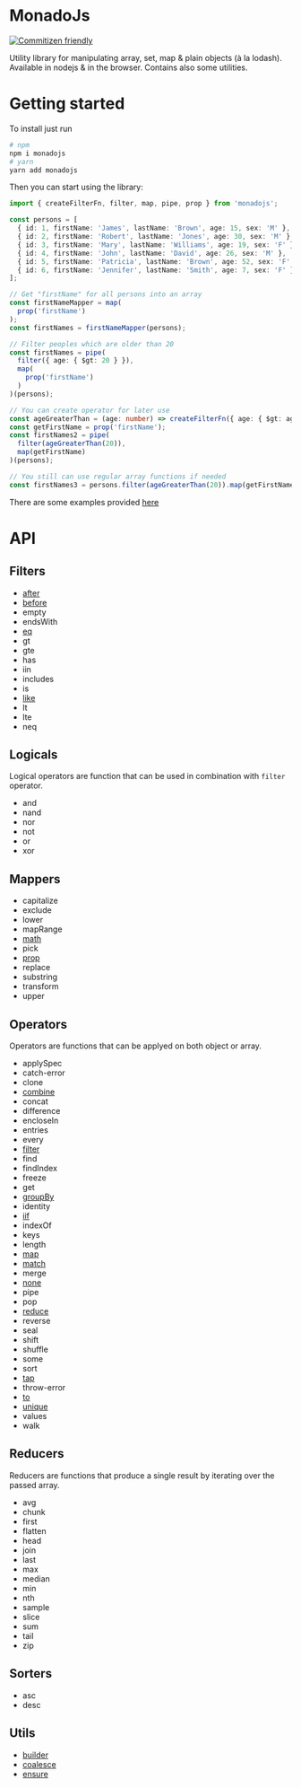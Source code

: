 # MonadoJs

[![Commitizen friendly](https://img.shields.io/badge/commitizen-friendly-brightgreen.svg)](http://commitizen.github.io/cz-cli/)

Utility library for manipulating array, set, map & plain objects (à la lodash). Available in nodejs & in the browser.
Contains also some utilities.

# Getting started

To install just run

```bash
# npm
npm i monadojs
# yarn
yarn add monadojs
```

Then you can start using the library:

```typescript
import { createFilterFn, filter, map, pipe, prop } from 'monadojs';

const persons = [
  { id: 1, firstName: 'James', lastName: 'Brown', age: 15, sex: 'M' },
  { id: 2, firstName: 'Robert', lastName: 'Jones', age: 30, sex: 'M' },
  { id: 3, firstName: 'Mary', lastName: 'Williams', age: 19, sex: 'F' },
  { id: 4, firstName: 'John', lastName: 'David', age: 26, sex: 'M' },
  { id: 5, firstName: 'Patricia', lastName: 'Brown', age: 52, sex: 'F' },
  { id: 6, firstName: 'Jennifer', lastName: 'Smith', age: 7, sex: 'F' },
];

// Get "firstName" for all persons into an array
const firstNameMapper = map(
  prop('firstName')
);
const firstNames = firstNameMapper(persons);

// Filter peoples which are older than 20
const firstNames = pipe(
  filter({ age: { $gt: 20 } }),
  map(
    prop('firstName')
  )
)(persons);

// You can create operator for later use
const ageGreaterThan = (age: number) => createFilterFn({ age: { $gt: age } });
const getFirstName = prop('firstName');
const firstNames2 = pipe(
  filter(ageGreaterThan(20)),
  map(getFirstName)
)(persons);

// You still can use regular array functions if needed
const firstNames3 = persons.filter(ageGreaterThan(20)).map(getFirstName);
```

There are some examples provided [here](./examples/index.md)


# API

## Filters

- [after](examples/filters/after/index.md)
- [before](examples/filters/before/index.md)
- empty
- endsWith
- [eq](examples/filters/eq/index.md)
- gt
- gte
- has
- iin
- includes
- is
- [like](examples/filters/like/index.md)
- lt
- lte
- neq

## Logicals

Logical operators are function that can be used in combination with `filter` operator.

- and
- nand
- nor
- not
- or
- xor

## Mappers

- capitalize
- exclude
- lower
- mapRange
- [math](examples/mappers/math/index.md)
- pick
- [prop](examples/mappers/prop/index.md)
- replace
- substring
- transform
- upper

## Operators

Operators are functions that can be applyed on both object or array.

- applySpec
- catch-error
- clone
- [combine](examples/operators/combine/index.md)
- concat
- difference
- encloseIn
- entries
- every
- [filter](examples/operators/filter/index.md)
- find
- findIndex
- freeze
- get
- [groupBy](examples/operators/group-by/index.md)
- identity
- [iif](examples/operators/iif/index.md)
- indexOf
- keys
- length
- [map](examples/operators/map/index.md)
- [match](examples/operators/match/index.md)
- merge
- [none](examples/operators/none/index.md)
- pipe
- pop
- [reduce](examples/operators/reduce/index.md)
- reverse
- seal
- shift
- shuffle
- some
- sort
- [tap](examples/operators/tap/index.md)
- throw-error
- [to](examples/operators/to/index.md)
- [unique](examples/operators/unique/index.md)
- values
- walk

## Reducers

Reducers are functions that produce a single result by iterating over the passed array.

- avg
- chunk
- first
- flatten
- head
- join
- last
- max
- median
- min
- nth
- sample
- slice
- sum
- tail
- zip

## Sorters

- asc
- desc

## Utils

- [builder](examples/utils/builder/index.md)
- [coalesce](examples/utils/coalesce/index.md)
- [ensure](examples/utils/ensure/index.md)
